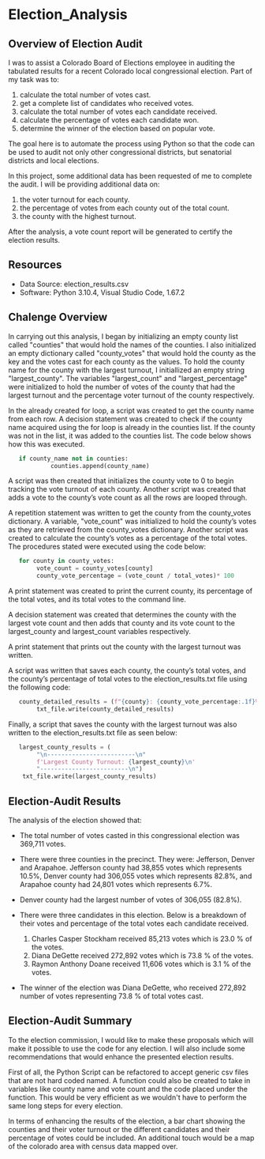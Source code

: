 # Election_Analysis
## Overview of Election Audit 
I was to assist a Colorado Board of Elections employee in auditing the tabulated results for a recent Colorado local congressional election. Part of my task was to: 
1. calculate the total number of votes cast. 
2. get a complete list of candidates who received votes.
3. calculate the total number of votes each candidate received.
4. calculate the percentage of votes each candidate won.
5. determine the winner of the election based on popular vote.

The goal here is to automate the process using Python so that the code can be used to audit not only other congressional districts, but senatorial districts and local elections. 

In this project, some additional data has been requested of me to complete the audit. I will be providing additional data on:
1. the voter turnout for each county. 
2. the percentage of votes from each county out of the total count.
3. the county with the highest turnout.

After the analysis, a vote count report will be generated to certify the election results.

## Resources 
- Data Source: election_results.csv
- Software: Python 3.10.4, Visual Studio Code, 1.67.2

## Chalenge Overview

In carrying out this analysis, I began by initializing an empty county list called "counties" that would hold the names of the counties. I also initialized an empty dictionary called "county_votes" that would hold the county as the key and the votes cast for each county as the values. To hold the county name for the county with the largest turnout, I initiallized an empty string "largest_county". The variables "largest_count" and "largest_percentage" were initialized to hold the number of votes of the county that had the largest turnout and the percentage voter turnout of the county respectively.

In the already created for loop, a script was created to get the county name from each row. A decision statement was created to check if the county name acquired using the for loop is already in the counties list. If the county was not in the list, it was added to the counties list. The code below shows how this was executed.

``` python 
   if county_name not in counties:
            counties.append(county_name)
```
A script was then created that initializes the county vote to 0 to begin tracking the vote turnout of each county. Another script was created that adds a vote to the county’s vote count as all the rows are looped through.

A repetition statement was written to get the county from the county_votes dictionary. A variable, "vote_count" was initialized to hold the county’s votes as they are retrieved from the county_votes dictionary. Another script was created to calculate the county’s votes as a percentage of the total votes. The procedures stated were executed using the code below:


``` python 
   for county in county_votes:
        vote_count = county_votes[county]
        county_vote_percentage = (vote_count / total_votes)* 100
```

A print statement was created to print the current county, its percentage of the total votes, and its total votes to the command line.

A decision statement was created that determines the county with the largest vote count and then adds that county and its vote count to the largest_county and largest_count variables respectively.

A print statement that prints out the county with the largest turnout was written. 

A script was written that saves each county, the county’s total votes, and the county’s percentage of total votes to the election_results.txt file using the following code:

``` python 
   county_detailed_results = (f"{county}: {county_vote_percentage:.1f}%  ({vote_count:,})\n")
        txt_file.write(county_detailed_results)
```

Finally, a script that saves the county with the largest turnout was also written to the election_results.txt file as seen below:

``` python 
   largest_county_results = (
        "\n-------------------------\n"
        f'Largest County Turnout: {largest_county}\n'
        "-------------------------\n")
    txt_file.write(largest_county_results)
```

## Election-Audit Results 
The analysis of the election showed that: 

- The total number of votes casted in this congressional election was 369,711 votes.

- There were three counties in the precinct. They were: Jefferson, Denver and Arapahoe. Jefferson county had 38,855 votes which represents 10.5%,
Denver county had 306,055 votes which represents 82.8%, and Arapahoe county had 24,801 votes which represents 6.7%.

- Denver county had the largest number of votes of 306,055 (82.8%).

- There were three candidates in this election. Below is a breakdown of their votes and percentage of the total votes each candidate received.
  1. Charles Casper Stockham received 85,213 votes which is 23.0 %  of the votes.
  2. Diana DeGette received  272,892 votes which is 73.8 % of the votes.
  3. Raymon Anthony Doane received 11,606 votes which is 3.1 % of the votes.

- The winner of the election was Diana DeGette, who received 272,892 number of votes representing 73.8 % of total votes cast.


## Election-Audit Summary 
To the election commission, I would like to make these proposals which will make it possible to use the code for any election. I will also include some recommendations that would enhance the presented election results.

First of all, the Python Script can be refactored to accept generic csv files that are not hard coded named. A function could also be created to take in variables like county name and vote count and the code placed under the function. This would be very efficient as we wouldn't have to perform the same long steps for every election.

In terms of enhancing the results of the election, a bar chart showing the counties and their voter turnout or the different candidates and their percentage of votes could be included. An additional touch would be a map of the colorado area with census data mapped over.














